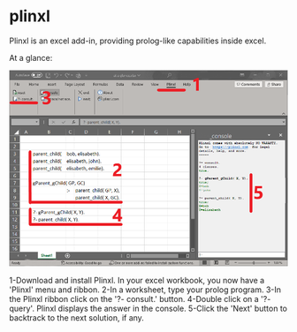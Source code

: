 # plinxl
Plinxl is an excel add-in, providing prolog-like capabilities inside excel.

At a glance:

![My Image](images/Screenshot_2023-09-04_AtaGlance_5.png)

   1-Download and install Plinxl. 
   In your excel workbook, you now have a 'Plinxl' menu and ribbon.
   2-In a worksheet, type your prolog program.
   3-In the Plinxl ribbon click on the '?- consult.' button.
   4-Double click on a '?- query'.
   Plinxl displays the answer in the console.
   5-Click the 'Next' button to backtrack to the next solution, if any.


